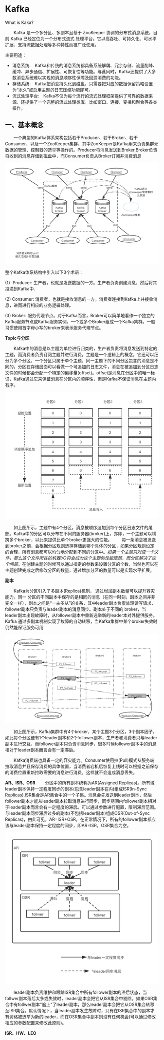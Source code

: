 # Kafka
What is Kaka?

&emsp;&emsp;Kafka 是一个多分区、多副本且基于 ZooKeeper 
协调的分布式消息系统，目前 Kafka 已经定位为一个分布式流式
处理平台，它以高吞吐、可持久化、可水平扩展、支持流数据处理等多种特性而被广泛使用。

主要用途：
* 消息系统:&emsp;Kafka和传统的消息系统都具备系统解耦、冗余存储、流量削峰、缓冲、异步通信、扩展性、可恢复性等功能。与此同时，Kafka还提供了大多数消息系统难以实现的消息顺序性保障及回溯消费的功能。
* 存储系统:&emsp;Kafka把消息持久化到磁盘，只需要把对应的数据保留策略设置为“永久”或启用主题的日志压缩功能即可。
* 流式处理平台:&emsp;Kafka不仅为每个流行的流式处理框架提供了可靠的数据来源，还提供了一个完整的流式处理类库，比如窗口、连接、变换和聚合等各类操作。

## 一、基本概念

&emsp;&emsp;一个典型的Kafka体系架构包括若干Producer、若干Broker、若干Consumer，以及一个ZooKeeper集群，其中ZooKeeper是Kafka用来负责集群元数据的管理、控制器的选举等操作的。Producer将消息发送到Broker,Broker负责将收到的消息存储到磁盘中，而Consumer负责从Broker订阅并消费消息

![image](https://github.com/zhangqw2/Kafka/blob/main/kafka%E4%BD%93%E7%B3%BB%E7%BB%93%E6%9E%84.png)

整个Kafka体系结构中引入以下3个术语：

 (1）Producer: 生产者，也就是发送数据的一方。生产者负责创建消息，然后将其投递到Kafka中.

 (2) Consumer: 消费者，也就是接收消息的一方。消费者连接到Kafka上并接收消息，进而进行相应的业务逻辑处理。
 
 (3) Broker: 服务代理节点。对于Kafka而言，Broker可以简单地看作一个独立的Kafka服务节点或Kafka服务实例。一个或多个Broker组成一个Kafka集群。一般习惯使用首字母小写的broker来表示服务代理节点。

**Topic与分区**

&emsp;&emsp;Kafka中的消息是以主题为单位进行归类的，生产者负责将消息发送到特定的主题，而消费者负责订阅主题并进行消费。主题是一个逻辑上的概念，它还可以细分为多个分区，一个分区只属于单个主题，同一主题下的不同分区包含的消息是不同的，分区在存储层面可以看做一个可追加的日志文件，消息在被追加到分区日志文件的时候都会分配一个特定的偏移量(offset)。offset是消息在分区中的唯一标识，Kafka通过它来保证消息在分区内的顺序性，但是Kafka不保证消息在主题内有序。

![image](https://github.com/zhangqw2/Kafka/blob/main/%E6%B6%88%E6%81%AF%E8%BF%BD%E5%8A%A0%E5%86%99%E5%85%A5.png)

&emsp;&emsp;如上图所示，主题中有4个分区，消息被顺序追加到每个分区日志文件的尾部。Kafka中的分区可以分布在不同的服务器(broker)上，亦即，一个主题可以横跨多个broker，以此来提供比单个broker更强大的性能。
&emsp;&emsp;每一条消息被发送到broker之前，会根据分区规则选择存储到哪个具体的分区，如果分区规则设定的合理，所有消息都可以均匀地分配到不同的分区中。*如果一个主题只对应一个文件，那么这个文件所在的机器I/O将会成为这个主题的性能瓶颈，而分区解决了这个问题*。在创建主题的时候可以通过指定的参数来设置分区的个数，当然也可以在主题创建完成之后修改分区的数量，通过增加分区的数量可以是实现水平扩展。

**副本**

&emsp;&emsp;Kafka为分区引入了多副本(Replica)机制， 通过增加副本数量可以提升容灾能力。同一
分区的不同副本中保存的是相同的消息（在同一时刻，副本之间并非完全一样），副本之间是“一主多从”的关系，其中leader副本负责处理读写请求，follower副本只负责与leader副本的消息同步。副本处于不同的 broker，当leader副本出现故障时，从follower副本中重新选举新的leader本对外提供服务。 Kafka 通过多副本机制实现了故障的自动转移，当Kafka集群中某个broker失效时仍然能保证服务可用

![image](https://github.com/zhangqw2/Kafka/blob/main/%E5%A4%9A%E5%89%AF%E6%9C%AC%E6%9E%B6%E6%9E%84.png)

&emsp;&emsp;如上图所示，Kafka集群中有4个broker，某个主题3个分区，3个副本因子，如此每个分区便有1个leader副本和2个follower副本，生产者和消费者只与leader副本进行交互，而follower副本只负责消息同步，很多时候follower副本中的消息相对于leader副本而言会有一定滞后。

&emsp;&emsp;Kafka消费端也具备一定的容灾能力。Consumer使用拉(Pull)模式从服务端拉取消息并且保存消费的具体位置，当消费者宕机后恢复上线时可以根据之前保存的消费位置重新拉取需要的消息进行消费，这样就不会造成消息丢失。

**AR、ISR、OSR**
&emsp;&emsp;分区中的所有副本统称为AR(Assigned Replicas)。所有域leader副本保持一定程度同步的副本(包含leader副本在内)组成ISR(In-Sync Replicas),ISR集合是AR集合中的一个子集。消息会先发送到leader副本，然后follower副本才能从leader副本拉取消息进行同步，同步期间内follower副本相对于leader副本而言会有一定程度的滞后。可以通过参数进行配置，限制滞后范围。与leader副本同步滞后过多的副本(不包括leader副本)组成OSR(Out-of-Sync Replicas)，由此可见，AR=ISR+OSR。在正常情况下，所有的follower副本都应该与leader副本保持一定程度的同步，即AR=ISR，OSR集合为空。

![image](https://github.com/zhangqw2/Kafka/blob/main/AR-ISR-OSR.png)

&emsp;&emsp;leader副本负责维护和跟踪ISR集合中所有follower副本的滞后状态，当follwer副本落后太多或失效时，leader副本会把它从ISR集合中剔除。如果OSR集合中有follwer副本”追上“了leader副本，那么leader副本会把它从OSR集合转移至ISR集合。默认情况下，当leader副本发生故障时，只有在ISR集合中的副本才有资格被选举为新的leader，而在OSR集合中副本则没有任何机会(可以通过修改相应的参数配置来修改此原则)。

**ISR、HW、LEO**

